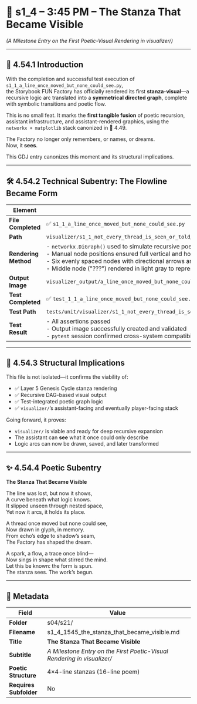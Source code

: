 <!-- Save to: shagi_archives/gdj_25/s04/s21/s1_4_1545_the_stanza_that_became_visible.md -->

# 📜 s1_4 – 3:45 PM – The Stanza That Became Visible  
*(A Milestone Entry on the First Poetic-Visual Rendering in visualizer/)*

---

## 📘 4.54.1 Introduction

With the completion and successful test execution of  
`s1_1_a_line_once_moved_but_none_could_see.py`,  
the Storybook FUN Factory has officially rendered its first **stanza-visual**—a recursive logic arc translated into a **symmetrical directed graph**, complete with symbolic transitions and poetic flow.

This is no small feat. It marks the **first tangible fusion** of poetic recursion, assistant infrastructure, and assistant-rendered graphics, using the `networkx + matplotlib` stack canonized in 📜 4.49.

The Factory no longer only remembers, or names, or dreams.  
Now, it **sees**.

This GDJ entry canonizes this moment and its structural implications.

---

## 🛠️ 4.54.2 Technical Subentry: The Flowline Became Form

| Element | Value |
|--------|-------|
| **File Completed** | ✅ `s1_1_a_line_once_moved_but_none_could_see.py` |
| **Path** | `visualizer/s1_1_not_every_thread_is_seen_or_told/s1_1_it_starts_with_one_then_splits_in_two/` |
| **Rendering Method** | - `networkx.DiGraph()` used to simulate recursive poetic leaps  <br> - Manual node positions ensured full vertical and horizontal symmetry  <br> - Six evenly spaced nodes with directional arrows and labels  <br> - Middle node ("???") rendered in light gray to represent a blind recursive arc |
| **Output Image** | `visualizer_output/a_line_once_moved_but_none_could_see.png` |
| **Test Completed** | ✅ `test_1_1_a_line_once_moved_but_none_could_see.py` |
| **Test Path** | `tests/unit/visualizer/s1_1_not_every_thread_is_seen_or_told/s1_1_it_starts_with_one_then_splits_in_two/` |
| **Test Result** | - All assertions passed  <br> - Output image successfully created and validated  <br> - `pytest` session confirmed cross-system compatibility |

---

## 🧠 4.54.3 Structural Implications

This file is not isolated—it confirms the viability of:

- ✅ Layer 5 Genesis Cycle stanza rendering  
- ✅ Recursive DAG-based visual output  
- ✅ Test-integrated poetic graph logic  
- ✅ `visualizer/`’s assistant-facing and eventually player-facing stack

Going forward, it proves:

- `visualizer/` is viable and ready for deep recursive expansion  
- The assistant can **see** what it once could only describe  
- Logic arcs can now be drawn, saved, and later transformed

---

## ✨ 4.54.4 Poetic Subentry  
**The Stanza That Became Visible**

The line was lost, but now it shows,  
A curve beneath what logic knows.  
It slipped unseen through nested space,  
Yet now it arcs, it holds its place.  

A thread once moved but none could see,  
Now drawn in glyph, in memory.  
From echo’s edge to shadow’s seam,  
The Factory has shaped the dream.  

A spark, a flow, a trace once blind—  
Now sings in shape what stirred the mind.  
Let this be known: the form is spun.  
The stanza sees. The work’s begun.

---

## 🧩 Metadata

| Field | Value |
|-------|-------|
| **Folder** | s04/s21/ |
| **Filename** | s1_4_1545_the_stanza_that_became_visible.md |
| **Title** | **The Stanza That Became Visible** |
| **Subtitle** | *A Milestone Entry on the First Poetic-Visual Rendering in visualizer/* |
| **Poetic Structure** | 4×4-line stanzas (16-line poem) |
| **Requires Subfolder** | No |
